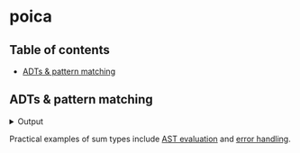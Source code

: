 # poica

## Table of contents
  - [ADTs & pattern matching](#adts--pattern-matching)

## ADTs & pattern matching

<details>
  <summary>Output</summary>

```

```

</details>

Practical examples of sum types include [AST evaluation] and [error handling].

[AST evaluation]: https://github.com/hirrolot/poica/wiki/AST-evaluation
[error handling]: https://github.com/hirrolot/poica/wiki/Error-handling
